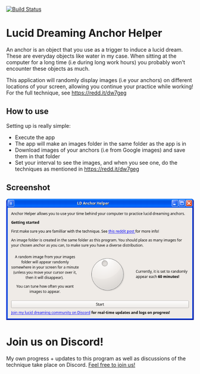 [![Build Status](https://travis-ci.org/peterwilli/LucidDreamingAnchorHelper.svg?branch=master)](https://travis-ci.org/peterwilli/LucidDreamingAnchorHelper)


# Lucid Dreaming Anchor Helper

An anchor is an object that you use as a trigger to induce a lucid dream. These are everyday objects like water in my case. When sitting at the computer for a long time (i.e during long work hours) you probably won't encounter these objects as much.

This application will randomly display images (i.e your anchors) on different locations of your screen, allowing you continue your practice while working! For the full technique, see https://redd.it/dw7geg

## How to use

Setting up is really simple:

- Execute the app
- The app will make an images folder in the same folder as the app is in
- Download images of your anchors (i.e from Google images) and save them in that folder
- Set your interval to see the images, and when you see one, do the techniques as mentioned in https://redd.it/dw7geg

## Screenshot

![Lucid Dreaming Anchor Helper Screenshot](/extras/Screenshot.png)

# Join us on Discord!

My own progress + updates to this program as well as discussions of the technique take place on Discord. [Feel free to join us!](https://discord.gg/SjuwPd9)
